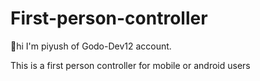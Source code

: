 # First-person-controller

🙋hi I'm piyush of Godo-Dev12 account.

This is a first person controller for mobile or android users


